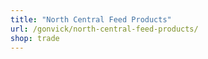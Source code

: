 ```yaml
---
title: "North Central Feed Products"
url: /gonvick/north-central-feed-products/
shop: trade
---
```


